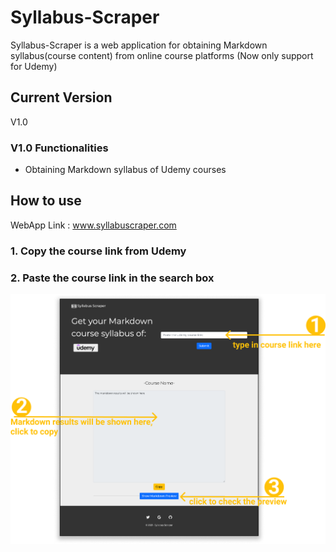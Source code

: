 # Syllabus-Scraper
Syllabus-Scraper  is a web application for obtaining Markdown syllabus(course content) from online course platforms (Now only support for Udemy)

## Current Version
V1.0
### V1.0 Functionalities
* Obtaining Markdown syllabus of Udemy courses

## How to use
WebApp Link : www.syllabuscraper.com
### 1. Copy the course link from Udemy 
### 2. Paste the course link in the search box
![Screenshot](/images/index.png)
